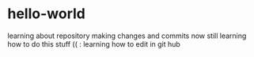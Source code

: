 # hello-world
learning about repository
making changes and commits now
still learning how to do this stuff (( :
learning how to edit in git hub

